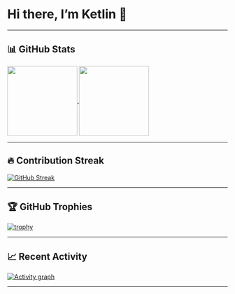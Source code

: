# Hi there, I’m Ketlin 👋 

---

## 📊 GitHub Stats

<a href="https://github.com/anuraghazra/github-readme-stats">
  <img align="center" height="160" src="https://github-readme-stats.vercel.app/api?username=kmdickey&show_icons=true&theme=default" />
</a>
<a href="https://github.com/anuraghazra/github-readme-stats">
  <img align="center" height="160" src="https://github-readme-stats.vercel.app/api/top-langs/?username=kmdickey&layout=compact&theme=default" />
</a>

---

## 🔥 Contribution Streak

[![GitHub Streak](https://streak-stats.demolab.com?user=kmdickey&theme=default)](https://git.io/streak-stats)

---

## 🏆 GitHub Trophies

[![trophy](https://github-profile-trophy.vercel.app/?username=kmdickey&theme=flat&margin-w=10&margin-h=10)](https://github.com/ryo-ma/github-profile-trophy)

---

## 📈 Recent Activity

[![Activity graph](https://github-readme-activity-graph.vercel.app/graph?username=kmdickey&theme=github-light)](https://github.com/Ashutosh00710/github-readme-activity-graph)

---
